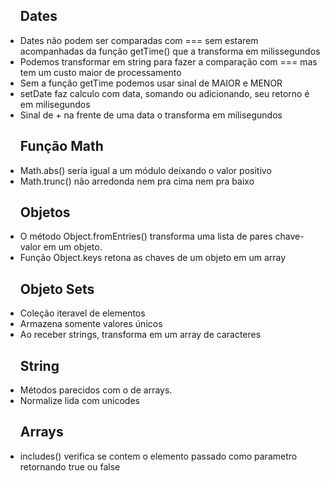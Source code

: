 <ul><h2>Dates</h2>
    <li>Dates não podem ser comparadas com === sem estarem acompanhadas da função getTime() que a transforma em milissegundos</li>
    <li>Podemos transformar em string para fazer a comparação com === mas tem um custo maior de processamento</li>
    <li>Sem a função getTime podemos usar sinal de MAIOR e MENOR</li>
    <li>setDate faz calculo com data, somando ou adicionando, seu retorno é em milisegundos</li>
    <li>Sinal de + na frente de uma data o transforma em milisegundos</li>
</ul>

<ul><h2>Função Math</h2>
    <li>Math.abs() seria igual a um módulo deixando o valor positivo</li>
    <li>Math.trunc() não arredonda nem pra cima nem pra baixo</li>
</ul>

<ul><h2>Objetos</h2>
    <li>O método Object.fromEntries() transforma uma lista de pares chave-valor em um objeto.</li>
    <li>Função Object.keys retona as chaves de um objeto em um array</li>
</ul>

<ul><h2>Objeto Sets</h2>
    <li>Coleção iteravel de elementos</li>
    <li>Armazena somente valores únicos</li>
    <li>Ao receber strings, transforma em um array de caracteres</li>
</ul>

<ul><h2>String</h2>
    <li>Métodos parecidos com o de arrays.</li>
    <li>Normalize lida com unicodes</li>
</ul>

<ul><h2>Arrays</h2>
    <li>includes() verifica se contem o elemento passado como parametro retornando true ou false</li>
</ul>